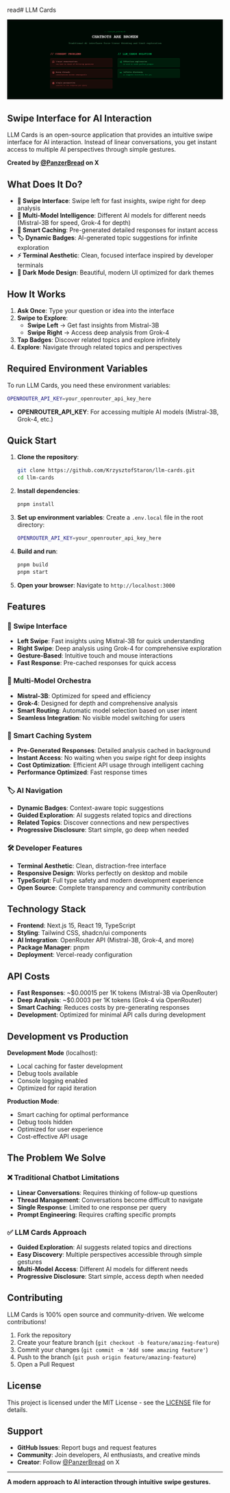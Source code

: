 read# LLM Cards

![LLM Cards](public/og-image.jpg)

## Swipe Interface for AI Interaction

LLM Cards is an open-source application that provides an intuitive swipe interface for AI interaction. Instead of linear conversations, you get instant access to multiple AI perspectives through simple gestures.

**Created by [@PanzerBread](https://x.com/PanzerBread) on X**

## What Does It Do?

- **🔄 Swipe Interface**: Swipe left for fast insights, swipe right for deep analysis
- **🧠 Multi-Model Intelligence**: Different AI models for different needs (Mistral-3B for speed, Grok-4 for depth)
- **🎯 Smart Caching**: Pre-generated detailed responses for instant access
- **🏷️ Dynamic Badges**: AI-generated topic suggestions for infinite exploration
- **⚡ Terminal Aesthetic**: Clean, focused interface inspired by developer terminals
- **🌙 Dark Mode Design**: Beautiful, modern UI optimized for dark themes

## How It Works

1. **Ask Once**: Type your question or idea into the interface
2. **Swipe to Explore**:
   - **Swipe Left** → Get fast insights from Mistral-3B
   - **Swipe Right** → Access deep analysis from Grok-4
3. **Tap Badges**: Discover related topics and explore infinitely
4. **Explore**: Navigate through related topics and perspectives

## Required Environment Variables

To run LLM Cards, you need these environment variables:

```bash
OPENROUTER_API_KEY=your_openrouter_api_key_here
```

- **OPENROUTER_API_KEY**: For accessing multiple AI models (Mistral-3B, Grok-4, etc.)

## Quick Start

1. **Clone the repository**:

   ```bash
   git clone https://github.com/KrzysztofStaron/llm-cards.git
   cd llm-cards
   ```

2. **Install dependencies**:

   ```bash
   pnpm install
   ```

3. **Set up environment variables**:
   Create a `.env.local` file in the root directory:

   ```bash
   OPENROUTER_API_KEY=your_openrouter_api_key_here
   ```

4. **Build and run**:

   ```bash
   pnpm build
   pnpm start
   ```

5. **Open your browser**:
   Navigate to `http://localhost:3000`

## Features

### 🔄 Swipe Interface

- **Left Swipe**: Fast insights using Mistral-3B for quick understanding
- **Right Swipe**: Deep analysis using Grok-4 for comprehensive exploration
- **Gesture-Based**: Intuitive touch and mouse interactions
- **Fast Response**: Pre-cached responses for quick access

### 🧠 Multi-Model Orchestra

- **Mistral-3B**: Optimized for speed and efficiency
- **Grok-4**: Designed for depth and comprehensive analysis
- **Smart Routing**: Automatic model selection based on user intent
- **Seamless Integration**: No visible model switching for users

### 🎯 Smart Caching System

- **Pre-Generated Responses**: Detailed analysis cached in background
- **Instant Access**: No waiting when you swipe right for deep insights
- **Cost Optimization**: Efficient API usage through intelligent caching
- **Performance Optimized**: Fast response times

### 🏷️ AI Navigation

- **Dynamic Badges**: Context-aware topic suggestions
- **Guided Exploration**: AI suggests related topics and directions
- **Related Topics**: Discover connections and new perspectives
- **Progressive Disclosure**: Start simple, go deep when needed

### 🛠️ Developer Features

- **Terminal Aesthetic**: Clean, distraction-free interface
- **Responsive Design**: Works perfectly on desktop and mobile
- **TypeScript**: Full type safety and modern development experience
- **Open Source**: Complete transparency and community contribution

## Technology Stack

- **Frontend**: Next.js 15, React 19, TypeScript
- **Styling**: Tailwind CSS, shadcn/ui components
- **AI Integration**: OpenRouter API (Mistral-3B, Grok-4, and more)
- **Package Manager**: pnpm
- **Deployment**: Vercel-ready configuration

## API Costs

- **Fast Responses**: ~$0.00015 per 1K tokens (Mistral-3B via OpenRouter)
- **Deep Analysis**: ~$0.0003 per 1K tokens (Grok-4 via OpenRouter)
- **Smart Caching**: Reduces costs by pre-generating responses
- **Development**: Optimized for minimal API calls during development

## Development vs Production

**Development Mode** (localhost):

- Local caching for faster development
- Debug tools available
- Console logging enabled
- Optimized for rapid iteration

**Production Mode**:

- Smart caching for optimal performance
- Debug tools hidden
- Optimized for user experience
- Cost-effective API usage

## The Problem We Solve

### ❌ Traditional Chatbot Limitations

- **Linear Conversations**: Requires thinking of follow-up questions
- **Thread Management**: Conversations become difficult to navigate
- **Single Response**: Limited to one response per query
- **Prompt Engineering**: Requires crafting specific prompts

### ✅ LLM Cards Approach

- **Guided Exploration**: AI suggests related topics and directions
- **Easy Discovery**: Multiple perspectives accessible through simple gestures
- **Multi-Model Access**: Different AI models for different needs
- **Progressive Disclosure**: Start simple, access depth when needed

## Contributing

LLM Cards is 100% open source and community-driven. We welcome contributions!

1. Fork the repository
2. Create your feature branch (`git checkout -b feature/amazing-feature`)
3. Commit your changes (`git commit -m 'Add some amazing feature'`)
4. Push to the branch (`git push origin feature/amazing-feature`)
5. Open a Pull Request

## License

This project is licensed under the MIT License - see the [LICENSE](LICENSE) file for details.

## Support

- **GitHub Issues**: Report bugs and request features
- **Community**: Join developers, AI enthusiasts, and creative minds
- **Creator**: Follow [@PanzerBread](https://x.com/PanzerBread) on X

---

**A modern approach to AI interaction through intuitive swipe gestures.**
